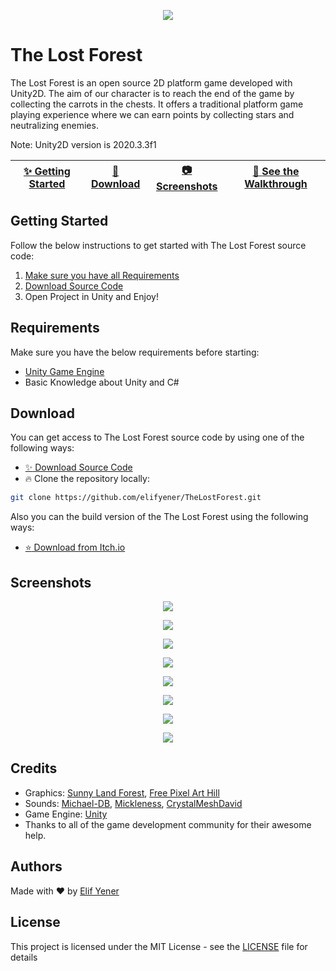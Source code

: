 <p align="center">
  <img src="https://github.com/elifyener/TheLostForest/blob/master/images/game-banner2.png" />
</p>

# The Lost Forest
The Lost Forest is an open source 2D platform game developed with Unity2D. The aim of our character is to reach the end of the game by collecting the carrots in the chests. It offers a traditional platform game playing experience where we can earn points by collecting stars and neutralizing enemies.

Note: Unity2D version is 2020.3.3f1

| [:sparkles: Getting Started](#getting-started) | [:rocket: Download](#download) | [:camera: Screenshots](#screenshots) | [:movie_camera: **See the Walkthrough**](https://www.youtube.com/watch?v=ByTSzMksCyA)
| --------------- | -------- | ----------- | ----------- |

## Getting Started

Follow the below instructions to get started with The Lost Forest source code:

1. [Make sure you have all Requirements](#requirements)
2. [Download Source Code](#download)
3. Open Project in Unity and Enjoy!

## Requirements

Make sure you have the below requirements before starting:

- [Unity Game Engine](https://unity3d.com)
- Basic Knowledge about Unity and C#

## Download

You can get access to The Lost Forest source code by using one of the following ways:

- [:sparkles: Download Source Code](https://github.com/elifyener/TheLostForest/archive/master.zip)
- :fire:  Clone the repository locally:

```bash
git clone https://github.com/elifyener/TheLostForest.git
```

Also you can the build version of the The Lost Forest using the following ways:

- [:star: Download from Itch.io](https://elifyener.itch.io/the-lost-forest)

## Screenshots

<p align="center">
  <img src="https://github.com/elifyener/TheLostForest/blob/master/images/tlf-2.png" />
</p>

<p align="center">
  <img src="https://github.com/elifyener/TheLostForest/blob/master/images/tlf-3.png" />
</p>

<p align="center">
  <img src="https://github.com/elifyener/TheLostForest/blob/master/images/tlf-4.png" />
</p>

<p align="center">
  <img src="https://github.com/elifyener/TheLostForest/blob/master/images/tlf-5.png" />
</p>

<p align="center">
  <img src="https://github.com/elifyener/TheLostForest/blob/master/images/tlf-6.png" />
</p>

<p align="center">
  <img src="https://github.com/elifyener/TheLostForest/blob/master/images/tlf-7.png" />
</p>

<p align="center">
  <img src="https://github.com/elifyener/TheLostForest/blob/master/images/tlf-8.png" />
</p>

<p align="center">
  <img src="https://github.com/elifyener/TheLostForest/blob/master/images/tlf-9.png" />
</p>

## Credits

- Graphics: [Sunny Land Forest](https://assetstore.unity.com/packages/2d/characters/sunny-land-forest-108124), [Free Pixel Art Hill](https://assetstore.unity.com/packages/2d/textures-materials/nature/free-pixel-art-hill-133118)
- Sounds: [Michael-DB](https://freesound.org/people/Michael-DB/sounds/489035/), [Mickleness](https://freesound.org/people/mickleness/sounds/316975/?page=1#comment), [CrystalMeshDavid](https://freesound.org/people/CrystalMeshDavid/sounds/442911/)
- Game Engine: [Unity](https://unity3d.com/)
- Thanks to all of the game development community for their awesome help.

## Authors
Made with :heart: by [Elif Yener](https://github.com/elifyener)

## License
This project is licensed under the MIT License - see the [LICENSE](https://github.com/elifyener/TheLostForest/blob/master/LICENSE) file for details
